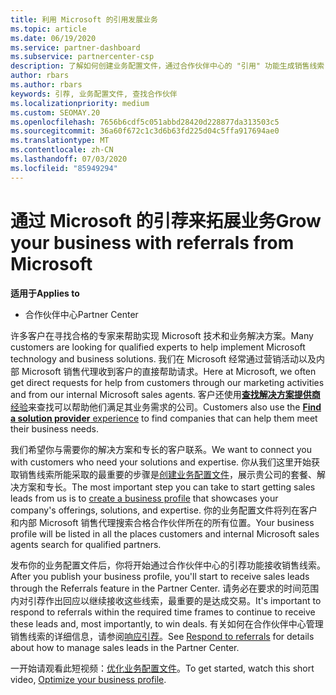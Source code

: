 ```yaml
---
title: 利用 Microsoft 的引用发展业务
ms.topic: article
ms.date: 06/19/2020
ms.service: partner-dashboard
ms.subservice: partnercenter-csp
description: 了解如何创建业务配置文件，通过合作伙伴中心的 "引用" 功能生成销售线索，然后对这些引用做出响应。
author: rbars
ms.author: rbars
keywords: 引荐, 业务配置文件, 查找合作伙伴
ms.localizationpriority: medium
ms.custom: SEOMAY.20
ms.openlocfilehash: 7656b6cdf5c051abbd28420d228877da313503c5
ms.sourcegitcommit: 36a60f672c1c3d6b63fd225d04c5ffa917694ae0
ms.translationtype: MT
ms.contentlocale: zh-CN
ms.lasthandoff: 07/03/2020
ms.locfileid: "85949294"
---
```

# <a name="grow-your-business-with-referrals-from-microsoft"></a><span data-ttu-id="b5caa-104">通过 Microsoft 的引荐来拓展业务</span><span class="sxs-lookup"><span data-stu-id="b5caa-104">Grow your business with referrals from Microsoft</span></span>

<span data-ttu-id="b5caa-105">**适用于**</span><span class="sxs-lookup"><span data-stu-id="b5caa-105">**Applies to**</span></span>

- <span data-ttu-id="b5caa-106">合作伙伴中心</span><span class="sxs-lookup"><span data-stu-id="b5caa-106">Partner Center</span></span>

<span data-ttu-id="b5caa-107">许多客户在寻找合格的专家来帮助实现 Microsoft 技术和业务解决方案。</span><span class="sxs-lookup"><span data-stu-id="b5caa-107">Many customers are looking for qualified experts to help implement Microsoft technology and business solutions.</span></span> <span data-ttu-id="b5caa-108">我们在 Microsoft 经常通过营销活动以及内部 Microsoft 销售代理收到客户的直接帮助请求。</span><span class="sxs-lookup"><span data-stu-id="b5caa-108">Here at Microsoft, we often get direct requests for help from customers through our marketing activities and from our internal Microsoft sales agents.</span></span> <span data-ttu-id="b5caa-109">客户还使用[**查找解决方案提供商**经验](https://www.microsoft.com/solution-providers/search)来查找可以帮助他们满足其业务需求的公司。</span><span class="sxs-lookup"><span data-stu-id="b5caa-109">Customers also use the [**Find a solution provider** experience](https://www.microsoft.com/solution-providers/search) to find companies that can help them meet their business needs.</span></span> 

<span data-ttu-id="b5caa-110">我们希望你与需要你的解决方案和专长的客户联系。</span><span class="sxs-lookup"><span data-stu-id="b5caa-110">We want to connect you with customers who need your solutions and expertise.</span></span> <span data-ttu-id="b5caa-111">你从我们这里开始获取销售线索所能采取的最重要的步骤是[创建业务配置文件](create-a-marketing-profile.md)，展示贵公司的套餐、解决方案和专长。</span><span class="sxs-lookup"><span data-stu-id="b5caa-111">The most important step you can take to start getting sales leads from us is to [create a business profile](create-a-marketing-profile.md) that showcases your company's offerings, solutions, and expertise.</span></span> <span data-ttu-id="b5caa-112">你的业务配置文件将列在客户和内部 Microsoft 销售代理搜索合格合作伙伴所在的所有位置。</span><span class="sxs-lookup"><span data-stu-id="b5caa-112">Your business profile will be listed in all the places customers and internal Microsoft sales agents search for qualified partners.</span></span> 

 <span data-ttu-id="b5caa-113">发布你的业务配置文件后，你将开始通过合作伙伴中心的引荐功能接收销售线索。</span><span class="sxs-lookup"><span data-stu-id="b5caa-113">After you publish your business profile, you'll start to receive sales leads through the Referrals feature in the Partner Center.</span></span> <span data-ttu-id="b5caa-114">请务必在要求的时间范围内对引荐作出回应以继续接收这些线索，最重要的是达成交易。</span><span class="sxs-lookup"><span data-stu-id="b5caa-114">It's important to respond to referrals within the required time frames to continue to receive these leads and, most importantly, to win deals.</span></span> <span data-ttu-id="b5caa-115">有关如何在合作伙伴中心管理销售线索的详细信息，请参阅[响应引荐](responding-to-referrals.md)。</span><span class="sxs-lookup"><span data-stu-id="b5caa-115">See [Respond to referrals](responding-to-referrals.md) for details about how to manage sales leads in the Partner Center.</span></span>  

<span data-ttu-id="b5caa-116">一开始请观看此短视频：[优化业务配置文件](https://player.vimeo.com/video/252788046)。</span><span class="sxs-lookup"><span data-stu-id="b5caa-116">To get started, watch this short video, [Optimize your business profile](https://player.vimeo.com/video/252788046).</span></span>  
